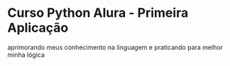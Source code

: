 # Curso Python Alura - Primeira Aplicação 

aprimorando meus conhecimento na linguagem e praticando para melhor minha lógica
